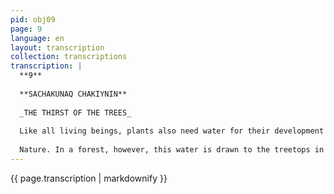 ```yaml
---
pid: obj09
page: 9
language: en
layout: transcription
collection: transcriptions
transcription: |
  **9**
  
  **SACHAKUNAQ CHAKIYNIN**
  
  _THE THIRST OF THE TREES_
  
  Like all living beings, plants also need water for their development and existence. Thus, this water can be considered a kind of plasma of the plant's blood, in which numerous products are dissolved, carried by the circulation to all parts of the plant. Tree leaves continually evaporate water into the atmosphere. Ingenious calculations and experiments have allowed us to scientifically establish the amount of water evaporated by a hundred-year-old beech tree during a single summer: around 9,000 liters. If we assume that 400 of these trees can fit into a hectare, we would have an evaporation rate of 3,600,000 liters in summer. Suppose this amount is evenly distributed over the surface of the hectare, this gives a depth of 36 cm. If a huge mass of water were to fall as rain on bare earth—without trees or other vegetation—it would sweep away a large amount of this earth, while the rest of the water would infiltrate into the soil. In that case, that water could no longer play its role in the life cycle.
  
  Nature. In a forest, however, this water is drawn to the treetops in summer and returned to the atmosphere through evaporation. It has been determined that a beech forest returns 60% of rainfall to the atmosphere in this way. This is the importance of forests to the health of a region. These reasons are unfortunately considered by many to be exaggerated. Water rises in plants at different rates depending on the species. We indicate three types of trees: a pine, a poplar, and an oak, with the height at which the sap rises in one hour. We see that in a pine, the water does not rise 1 m in one hour. The water evaporated by trees—and other plants—comes mainly from the ground. We are thus faced with a new marvel: the fact that the leaves at the top of a tree can draw in water—sometimes at a height of 30 m—from the ground. They must have a powerful pump to carry out this operation. Groundwater contains numerous substances useful to the tree, and it is drawn in by the fine vessels that begin at the root tips. Sometimes there are fungi that assist the roots in this task. Absorption takes place through the thin skin of the roots and is distributed throughout the trunk, branches, and leaves by a network of vessels. Upon reaching the leaves, the water passes through the veins and from there penetrates the entire surface of the tree by osmosis. We have seen that plants have cells that contain chlorophyll and, by harnessing solar energy, are extraordinary producers of sugar. Each cell becomes a small pump that draws in water. The number of cells is incalculable and, together, forms the great suction power of the tree, which can thus bring groundwater to its summit. Then the water evaporates through the pores of the leaves. However, as plant physiology progressed, it was determined that this pressure is not sufficient to transport the sap to such a great height. The attractive force of the leaves is therefore indispensable.
---
```


{{ page.transcription | markdownify }}

